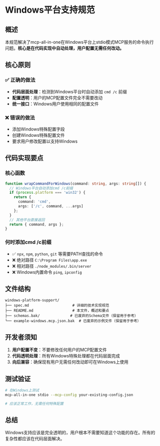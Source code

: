 # Windows平台支持规范

## 概述

本规范解决了mcp-all-in-one在Windows平台上stdio模式MCP服务的命令执行问题。**核心是在代码实现中自动处理，用户配置无需任何改动。**

## 核心原则

### ✅ 正确的做法
- **代码层面处理**：检测到Windows平台时自动添加 `cmd /c` 前缀
- **配置透明**：用户的MCP配置文件完全不需要改动
- **统一接口**：Windows用户使用相同的配置文件

### ❌ 错误的做法
- 添加Windows特殊配置字段
- 创建Windows特殊配置文件
- 要求用户修改配置以支持Windows

## 代码实现要点

### 核心函数
```typescript
function wrapCommandForWindows(command: string, args: string[]) {
  // Windows平台自动添加cmd /c前缀
  if (process.platform === 'win32') {
    return {
      command: 'cmd',
      args: ['/c', command, ...args]
    };
  }
  // 其他平台直接返回
  return { command, args };
}
```

### 何时添加cmd /c前缀
- ✅ `npx`, `npm`, `python`, `git` 等需要PATH查找的命令
- ❌ 绝对路径 `C:\Program Files\app.exe`
- ❌ 相对路径 `./node_modules/.bin/server`
- ❌ Windows内置命令 `ping`, `ipconfig`

## 文件结构

```
windows-platform-support/
├── spec.md                    # 详细的技术实现规范
├── README.md                  # 本文件，概述和要点
├── schemas.bak/              # 已废弃的Schema文件（保留用于参考）
└── example-windows.mcp.json.bak  # 已废弃的示例文件（保留用于参考）
```

## 开发者须知

1. **用户配置不变**：不要修改任何用户的MCP配置文件
2. **代码透明处理**：所有Windows特殊处理都在代码层面完成
3. **向后兼容**：确保现有用户无需任何改动即可在Windows上使用

## 测试验证

```bash
# 在Windows上测试
mcp-all-in-one stdio --mcp-config your-existing-config.json

# 应该正常工作，无需任何特殊配置
```

## 总结

Windows支持应该是完全透明的，用户根本不需要知道这个功能的存在。所有的复杂性都应该在代码层面解决。